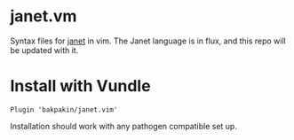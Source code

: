 # janet.vm

Syntax files for [janet](https://github.com/bakpakin/janet) in vim. The Janet language is in flux,
and this repo will be updated with it.

# Install with Vundle

```
Plugin 'bakpakin/janet.vim'
```

Installation should work with any pathogen compatible set up.
